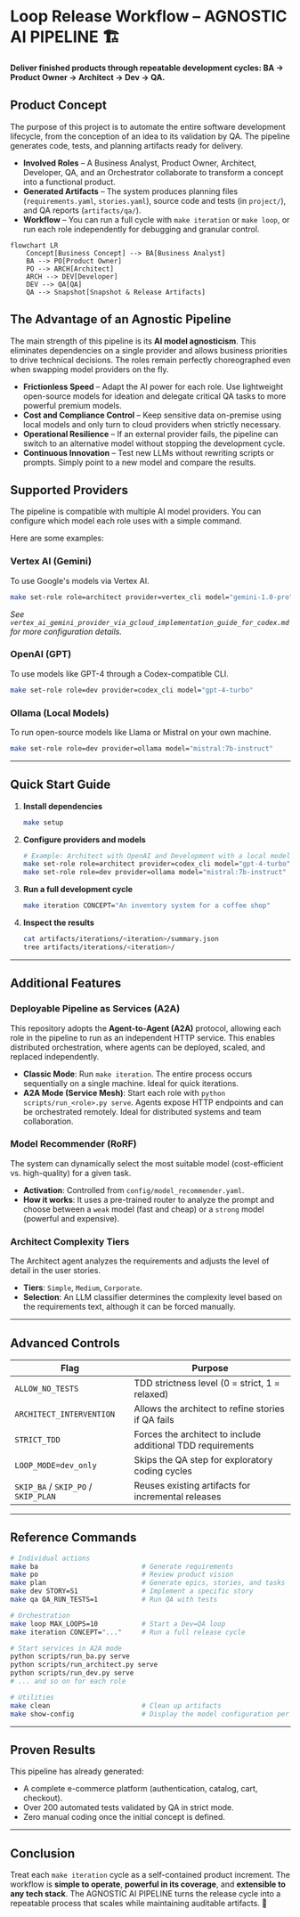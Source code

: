 # Loop Release Workflow – AGNOSTIC AI PIPELINE 🏗️

**Deliver finished products through repeatable development cycles: BA → Product Owner → Architect → Dev → QA.**

## Product Concept

The purpose of this project is to automate the entire software development lifecycle, from the conception of an idea to its validation by QA. The pipeline generates code, tests, and planning artifacts ready for delivery.

- **Involved Roles** – A Business Analyst, Product Owner, Architect, Developer, QA, and an Orchestrator collaborate to transform a concept into a functional product.
- **Generated Artifacts** – The system produces planning files (`requirements.yaml`, `stories.yaml`), source code and tests (in `project/`), and QA reports (`artifacts/qa/`).
- **Workflow** – You can run a full cycle with `make iteration` or `make loop`, or run each role independently for debugging and granular control.

```mermaid
flowchart LR
    Concept[Business Concept] --> BA[Business Analyst]
    BA --> PO[Product Owner]
    PO --> ARCH[Architect]
    ARCH --> DEV[Developer]
    DEV --> QA[QA]
    QA --> Snapshot[Snapshot & Release Artifacts]
```

## The Advantage of an Agnostic Pipeline

The main strength of this pipeline is its **AI model agnosticism**. This eliminates dependencies on a single provider and allows business priorities to drive technical decisions. The roles remain perfectly choreographed even when swapping model providers on the fly.

- **Frictionless Speed** – Adapt the AI power for each role. Use lightweight open-source models for ideation and delegate critical QA tasks to more powerful premium models.
- **Cost and Compliance Control** – Keep sensitive data on-premise using local models and only turn to cloud providers when strictly necessary.
- **Operational Resilience** – If an external provider fails, the pipeline can switch to an alternative model without stopping the development cycle.
- **Continuous Innovation** – Test new LLMs without rewriting scripts or prompts. Simply point to a new model and compare the results.

## Supported Providers

The pipeline is compatible with multiple AI model providers. You can configure which model each role uses with a simple command.

Here are some examples:

### Vertex AI (Gemini)
To use Google's models via Vertex AI.
```bash
make set-role role=architect provider=vertex_cli model="gemini-1.0-pro"
```
*See `vertex_ai_gemini_provider_via_gcloud_implementation_guide_for_codex.md` for more configuration details.*

### OpenAI (GPT)
To use models like GPT-4 through a Codex-compatible CLI.
```bash
make set-role role=dev provider=codex_cli model="gpt-4-turbo"
```

### Ollama (Local Models)
To run open-source models like Llama or Mistral on your own machine.
```bash
make set-role role=dev provider=ollama model="mistral:7b-instruct"
```

---

## Quick Start Guide

1. **Install dependencies**
   ```bash
   make setup
   ```
2. **Configure providers and models**
   ```bash
   # Example: Architect with OpenAI and Development with a local model
   make set-role role=architect provider=codex_cli model="gpt-4-turbo"
   make set-role role=dev provider=ollama model="mistral:7b-instruct"
   ```
3. **Run a full development cycle**
   ```bash
   make iteration CONCEPT="An inventory system for a coffee shop"
   ```
4. **Inspect the results**
   ```bash
   cat artifacts/iterations/<iteration>/summary.json
   tree artifacts/iterations/<iteration>/
   ```

---

## Additional Features

### Deployable Pipeline as Services (A2A)

This repository adopts the **Agent-to-Agent (A2A)** protocol, allowing each role in the pipeline to run as an independent HTTP service. This enables distributed orchestration, where agents can be deployed, scaled, and replaced independently.

- **Classic Mode**: Run `make iteration`. The entire process occurs sequentially on a single machine. Ideal for quick iterations.
- **A2A Mode (Service Mesh)**: Start each role with `python scripts/run_<role>.py serve`. Agents expose HTTP endpoints and can be orchestrated remotely. Ideal for distributed systems and team collaboration.

### Model Recommender (RoRF)

The system can dynamically select the most suitable model (cost-efficient vs. high-quality) for a given task.
- **Activation**: Controlled from `config/model_recommender.yaml`.
- **How it works**: It uses a pre-trained router to analyze the prompt and choose between a `weak` model (fast and cheap) or a `strong` model (powerful and expensive).

### Architect Complexity Tiers

The Architect agent analyzes the requirements and adjusts the level of detail in the user stories.
- **Tiers**: `Simple`, `Medium`, `Corporate`.
- **Selection**: An LLM classifier determines the complexity level based on the requirements text, although it can be forced manually.

---

## Advanced Controls

| Flag | Purpose |
| ---- | ------- |
| `ALLOW_NO_TESTS` | TDD strictness level (0 = strict, 1 = relaxed) |
| `ARCHITECT_INTERVENTION` | Allows the architect to refine stories if QA fails |
| `STRICT_TDD` | Forces the architect to include additional TDD requirements |
| `LOOP_MODE=dev_only` | Skips the QA step for exploratory coding cycles |
| `SKIP_BA` / `SKIP_PO` / `SKIP_PLAN` | Reuses existing artifacts for incremental releases |

---

## Reference Commands

```bash
# Individual actions
make ba                          # Generate requirements
make po                          # Review product vision
make plan                        # Generate epics, stories, and tasks
make dev STORY=S1                # Implement a specific story
make qa QA_RUN_TESTS=1           # Run QA with tests

# Orchestration
make loop MAX_LOOPS=10           # Start a Dev↔QA loop
make iteration CONCEPT="..."     # Run a full release cycle

# Start services in A2A mode
python scripts/run_ba.py serve
python scripts/run_architect.py serve
python scripts/run_dev.py serve
# ... and so on for each role

# Utilities
make clean                       # Clean up artifacts
make show-config                 # Display the model configuration per role
```

---

## Proven Results

This pipeline has already generated:
- A complete e-commerce platform (authentication, catalog, cart, checkout).
- Over 200 automated tests validated by QA in strict mode.
- Zero manual coding once the initial concept is defined.

---

## Conclusion

Treat each `make iteration` cycle as a self-contained product increment. The workflow is **simple to operate**, **powerful in its coverage**, and **extensible to any tech stack**. The AGNOSTIC AI PIPELINE turns the release cycle into a repeatable process that scales while maintaining auditable artifacts. 🚀

